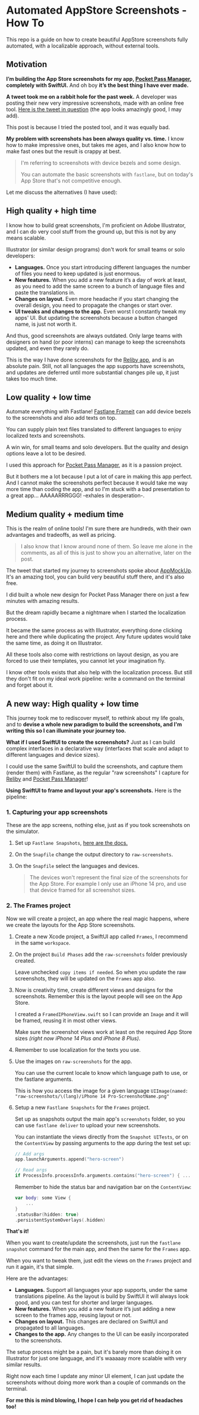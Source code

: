# Automated AppStore Screenshots - How To
This repo is a guide on how to create beautiful AppStore screenshots fully automated, with a localizable approach, without external tools.

## Motivation
**I’m building the App Store screenshots for my app, [Pocket Pass Manager](https://apps.apple.com/us/app/pocket-pass-manager/id1563839314), completely with SwiftUI.** And oh boy **it’s the best thing I have ever made.**

**A tweet took me on a rabbit hole for the past week.** A developer was posting their new very impressive screenshots, made with an online free tool. [Here is the tweet in question](https://twitter.com/SebastianRoehl/status/1618174959267840000) (the app looks amazingly good, I may add).

This post is because I tried the posted tool, and it was equally bad.

**My problem with screenshots has been always quality vs. time.** I know how to make impressive ones, but takes me ages, and I also know how to make fast ones but the result is crappy at best.

> I'm referring to screenshots with device bezels and some design. 
> 
> You can automate the basic screenshots with `fastlane`, but on today's App Store that's not competitive enough.

Let me discuss the alternatives (I have used):

## High quality + high time
I know how to build great screenshots, I'm proficient on Adobe Illustrator, and I can do very cool stuff from the ground up, but this is not by any means scalable.

Illustrator (or similar design programs) don't work for small teams or solo developers:

* **Languages.** Once you start introducing different languages the number of files you need to keep updated is just enormous.
* **New features.** When you add a new feature it’s a day of work at least, as you need to add the same screen to a bunch of language files and paste the translations in.
* **Changes on layout.** Even more headache if you start changing the overall design, you need to propagate the changes or start over.
* **UI tweaks and changes to the app.** Even worst I constantly tweak my apps' UI. But updating the screenshots because a button changed name, is just not worth it. 

And thus, good screenshots are always outdated. Only large teams with designers on hand (or poor interns) can manage to keep the screenshots updated, and even they rarely do.

This is the way I have done screenshots for the [Reliby app](https://apps.apple.com/es/app/reliby-glasses-try-on/id1499175958?l=en), and is an absolute pain. Still, not all languages the app supports have screenshots, and updates are deferred until more substantial changes pile up, it just takes too much time.

## Low quality + low time
Automate everything with Fastlane! [Fastlane Frameit](https://docs.fastlane.tools/actions/frameit/) can add device bezels to the screenshots and also add texts on top. 

You can supply plain text files translated to different languages to enjoy localized texts and screenshots. 

A win win, for small teams and solo developers. But the quality and design options leave a lot to be desired.

I used this approach for [Pocket Pass Manager](https://apps.apple.com/us/app/pocket-pass-manager/id1563839314), as it is a passion project. 

But it bothers me a lot because I put a lot of care in making this app perfect. And I cannot make the screenshots perfect because it would take me way more time than coding the app, and so I'm stuck with a bad presentation to a great app... AAAAARRRGGG! -exhales in desperation-.

## Medium quality + medium time
This is the realm of online tools! I'm sure there are hundreds, with their own advantages and tradeoffs, as well as pricing. 

> I also know that I know around none of them. So leave me alone in the comments, as all of this is just to show you an alternative, later on the post.

The tweet that started my journey to screenshots spoke about [AppMockUp](https://app-mockup.com). It's an amazing tool, you can build very beautiful stuff there, and it's also free. 

I did built a whole new design for Pocket Pass Manager there on just a few minutes with amazing results.

But the dream rapidly became a nightmare when I started the localization process. 

It became the same process as with Illustrator, everything done clicking here and there while duplicating the project. Any future updates would take the same time, as doing it on Illustrator.

All these tools also come with restrictions on layout design, as you are forced to use their templates, you cannot let your imagination fly.

I know other tools exists that also help with the localization process. But still they don't fit on my ideal work pipeline: write a command on the terminal and forget about it.

## A new way: High quality + low time
This journey took me to rediscover myself, to rethink about my life goals, and to **devise a whole new paradigm to build the screenshots, and I'm writing this so I can illuminate your journey too.**

**What if I used SwiftUI to create the screenshots?** Just as I can build complex interfaces in a declarative way (interfaces that scale and adapt to different languages and device sizes). 

I could use the same SwiftUI to build the screenshots, and capture them (render them) with Fastlane, as the regular "raw screenshots" I capture for [Reliby](https://apps.apple.com/es/app/reliby-glasses-try-on/id1499175958?l=en) and [Pocket Pass Manager](https://apps.apple.com/us/app/pocket-pass-manager/id1563839314)!

**Using SwiftUI to frame and layout your app's screenshots.** Here is the pipeline:

### 1. Capturing your app screenshots
These are the app screens, nothing else, just as if you took screenshots on the simulator.
1. Set up `Fastlane Snapshots`, [here are the docs.](https://docs.fastlane.tools/actions/snapshot/)
2. On the `Snapfile` change the output directory to `raw-screenshots`.
3. On the `Snapfile` select the languages and devices.

    > The devices won't represent the final size of the screenshots for the App Store. For example I only use an iPhone 14 pro, and use that device framed for all screenshot sizes.

### 2. The Frames project
Now we will create a project, an app where the real magic happens, where we create the layouts for the App Store screenshots.

1. Create a new Xcode project, a SwiftUI app called `Frames`, I recommend in the same `workspace`.
2. On the project `Build Phases` add the `raw-screenshots` folder previously created. 
  
    Leave unchecked `copy items if needed`. So when you update the raw screenshots, they will be updated on the `Frames` app also.
3. Now is creativity time, create different views and designs for the screenshots. Remember this is the layout people will see on the App Store.
  
    I created a `FramedIPhoneView.swift` so I can provide an `Image` and it will be framed, reusing it in most other views.
   
    Make sure the screenshot views work at least on the required App Store sizes *(right now iPhone 14 Plus and iPhone 8 Plus)*.
4. Remember to use localization for the texts you use.
5. Use the images on `raw-screenshots` for the app.
   
   You can use the current locale to know which language path to use, or the fastlane arguments. 
  
    This is how you access the image for a given language `UIImage(named: "raw-screenshots/\(lang)/iPhone 14 Pro-ScreenshotName.png"`
6. Setup a new `Fastlane Snapshots` for the `Frames` project.
   
   Set up as snapshots output the main app's `screenshots` folder, so you can use `fastlane deliver` to upload your new screenshots.

    You can instantiate the views directly from the `Snapshot UITests`, or on the `ContentView` by passing arguments to the app during the test set up: 
    
    ```Swift
    // Add args
    app.launchArguments.append("hero-screen")

    // Read args
    if ProcessInfo.processInfo.arguments.contains("hero-screen") { ... }
    ```

    Remember to hide the status bar and navigation bar on the `ContentView`:

    ```Swift
    var body: some View {
        ...
    }
    .statusBar(hidden: true)
    .persistentSystemOverlays(.hidden)
    ```

**That's it!**

When you want to create/update the screenshots, just run the `fastlane snapshot` command for the main app, and then the same for the `Frames` app.

When you want to tweak them, just edit the views on the `Frames` project and run it again, it's that simple.

Here are the advantages:
* **Languages.** Support all languages your app supports, under the same translations pipeline. As the layout is build by SwiftUI it will always look good, and you can test for shorter and larger languages.
* **New features.** When you add a new feature it’s just adding a new screen to the frames app, reusing layout or not. 
* **Changes on layout.** This changes are declared on SwiftUI and propagated to all languages.
* **Changes to the app.** Any changes to the UI can be easily incorporated to the screenshots.
  
The setup process might be a pain, but it's barely more than doing it on Illustrator for just one language, and it's waaaaay more scalable with very similar results.

Right now each time I update any minor UI element, I can just update the screenshots without doing more work than a couple of commands on the terminal. 

**For me this is mind blowing, I hope I can help you get rid of headaches too!**
